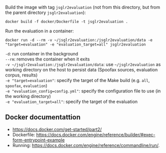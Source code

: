 
Build the image with tag `jsglr2evaluation` (not from this directory, but from the parent directory `jsglr2evaluation`):

```
docker build -f docker/Dockerfile -t jsglr2evaluation .
```

Run the evaluation in a container:

```
docker run -d --rm -v ~/jsglr2evaluation:/jsglr2evaluation/data -e "target=evaluation" -e "evaluation_target=all" jsglr2evaluation
```

`-d`: run container in the background  
`--rm`: removes the container when it exits  
`-v ~/jsglr2evaluation:/jsglr2evaluation/data`: use `~/jsglr2evaluation` as working directory on the host to persist data (Spoofax sources, evaluation corpus, results)  
`-e "target=evaluation"`: specify the target of the Make build (e.g. `all`, `spoofax`, `evaluation`)  
`-e "evaluation_config=config.yml"`: specify the configuration file to use (in the working directory)  
`-e "evaluation_target=all"`: specify the target of the evaluation


## Docker documentattion

- https://docs.docker.com/get-started/part2/
- Dockerfile: https://docs.docker.com/engine/reference/builder/#exec-form-entrypoint-example
- Running: https://docs.docker.com/engine/reference/commandline/run/.
